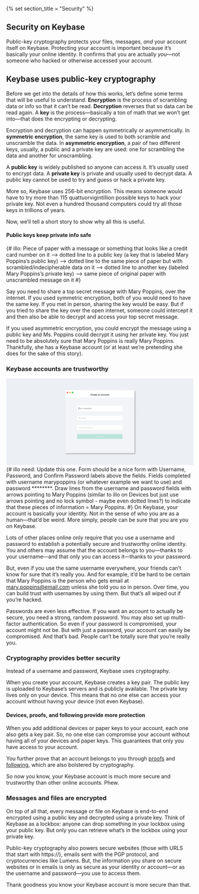 {% set section_title = "Security" %}

## Security on Keybase
Public-key cryptography protects your files, messages, *and* your account itself on Keybase. Protecting your account is important because it’s basically your online identity. It confirms that you are actually *you*—not someone who hacked or otherwise accessed your account. 

## Keybase uses public-key cryptography
Before we get into the details of how this works, let’s define some terms that will be useful to understand. **Encryption** is the process of scrambling data or info so that it can’t be read. **Decryption** reverses that so data can be read again. A **key** is the process—basically a ton of math that we won’t get into—that does the encrypting or decrypting.

Encryption and decryption can happen symmetrically or asymmetrically. In **symmetric encryption**, the same key is used to both scramble and unscramble the data. In **asymmetric encryption**, a pair of two different keys, usually, a public and a private key are used: one for scrambling the data and another for unscrambling. 

A **public key** is widely published so anyone can access it. It’s usually used to encrypt data. A **private key** is private and usually used to decrypt data. A public key cannot be used to try and guess or hack a private key. 

More so, Keybase uses 256-bit encryption. This means someone would have to try more than 115 quattuorvigintillion possible keys to hack your private key. Not even a hundred thousand computers could try all those keys in trillions of years. 

Now, we’ll tell a short story to show why all this is useful.

#### Public keys keep private info safe
{# illo: Piece of paper with a message or something that looks like a credit card number on it —> dotted line to a public key (a key that is labeled Mary Poppins’s public key) —> dotted line to the same piece of paper but with scrambled/indecipherable data on it —> dotted line to another key (labeled Mary Poppins’s private key) —>  same piece of original paper with unscrambled message on it #}

Say you need to share a top secret message with Mary Poppins,  over the internet. If you used symmetric encryption, both of you would need to have the same key. If you met in person, sharing the key would be easy. But if you tried to share the key over the open internet, someone could intercept it and then also be able to decrypt and access your top secret message. 

If you used asymmetric encryption, you could encrypt the message using a public key and Ms. Poppins could decrypt it using her private key. You just need to be absolutely sure that Mary Poppins is really Mary Poppins. Thankfully, she has a Keybase account (or at least we’re pretending she does for the sake of this story). 

### Keybase accounts are trustworthy
![](/img/kb-signup.png)
{# illo need: Update this one. Form should be a nice form with Username, Password, and Confirm Password labels above the fields. Fields completed with username marypoppins (or whatever example we want to use) and password ********. Draw lines from the username and password fields with arrows pointing to Mary Poppins (similar to illo on Devices but just use arrows pointing and no lock symbol - maybe even dotted lines?) to indicate that these pieces of information = Mary Poppins. #}
On Keybase, your account is basically your identity. Not in the sense of who you are as a human—that’d be weird. More simply, people can be sure that you are you on Keybase.

Lots of other places online only require that you use a username and password to establish a potentially secure and trustworthy online identity. You and others may assume that the account belongs to you—thanks to your username—and that only you can access it—thanks to your password.

But, even if you use the same username everywhere, your friends can’t know for sure that it’s really you. And for example, it’d be hard to be certain that Mary Poppins is the person who gets email at mary.poppins@email.com unless she told you so in person. Over time, you can build trust with usernames by using them. But that’s all wiped out if you’re hacked. 

Passwords are even less effective. If you want an account to actually be secure, you need a strong, random password. You may also set up multi-factor authentication. So even if your password is compromised, your account might not be. But with just a password, your account can easily be compromised. And that’s bad. People can’t be totally sure that you’re really you.

### Cryptography provides better security
Instead of a username and password, Keybase uses cryptography. 

When you create your account, Keybase creates a key pair. The public key is uploaded to Keybase’s servers and is publicly available. The private key lives only on your device. This means that no one else can access your account without having your device (not even Keybase). 

#### Devices, proofs, and following provide more protection
When you add additional devices or paper keys to your account, each one also gets a key pair. So, no one else can compromise your account without having all of your devices and paper keys. This guarantees that only you have access to your account. 

You further prove that an account belongs to you through [proofs](/account/proofs) and [following](/account/following), which are also bolstered by cryptography. 

So now you know, your Keybase account is much more secure and trustworthy than other online accounts. Phew.

### Messages and files are encrypted
On top of all that, every message or file on Keybase is end-to-end encrypted using a public key and decrypted using a private key. Think of Keybase as a lockbox: anyone can drop something in your lockbox using your public key. But only you can retrieve what’s in the lockbox using your private key. 

Public-key cryptography also powers secure websites (those with URLS that start with https://), emails sent with the PGP protocol, and cryptocurrencies like Lumens. But, the information you share on secure websites or in emails is only as secure as your identity or account—or as the username and password—you use to access them. 

Thank goodness you know your Keybase account is more secure than that.
